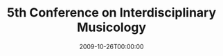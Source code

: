 ---
acronym: CIM-2009
date: '2009-10-26T00:00:00'
ext_url: http://cim09.lam.jussieu.fr/CIM09-en/Welcome.html
location: Paris, France
submission_date: '2009-03-27T00:00:00'
title: 5th Conference on Interdisciplinary Musicology
---